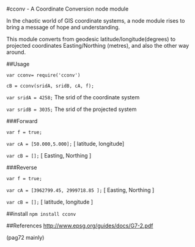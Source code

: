 #cconv - A Coordinate Conversion node module

In the chaotic world of GIS coordinate systems, a node module rises to bring a message of hope and understanding.

This module converts from geodesic latitude/longitude(degrees) to projected coordinates Easting/Northing (metres), and also the other way around.

##Usage

`var cconv= require('cconv')`

`cB = cconv(sridA, sridB, cA, f);`

`var sridA = 4258;` The srid of the coordinate system 

`var sridB = 3035;` The srid of the projected system

###Forward

`var f = true;`

`var cA = [50.000,5.000];` [ latitude, longitude]

`var cB = [];` [ Easting, Northing ]

###Reverse

`var f = true;`

`var cA = [3962799.45, 2999718.85 ];` [ Easting, Northing ]

`var cB = [];` [ latitude, longitude ]

##install
`npm install cconv`


##References
http://www.epsg.org/guides/docs/G7-2.pdf

(pag72 mainly)





